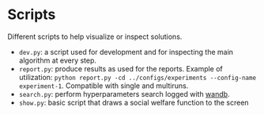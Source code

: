 # Scripts

Different scripts to help visualize or inspect solutions.
- `dev.py`: a script used for development and for inspecting the main algorithm at every step.
- `report.py`: produce results as used for the reports. Example of utilization: `python report.py -cd ../configs/experiments --config-name experiment-1`. Compatible with single and multiruns.
- `search.py`: perform hyperparameters search logged with [wandb](https://github.com/wandb/wandb).
- `show.py`: basic script that draws a social welfare function to the screen